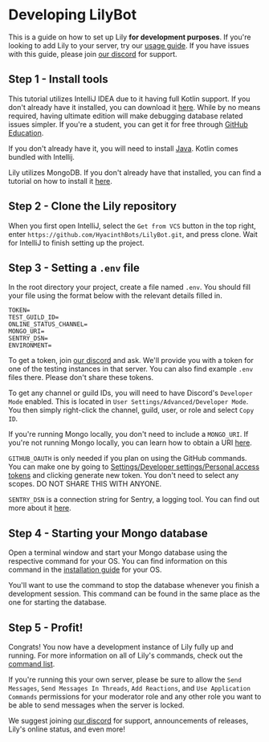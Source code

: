 # Developing LilyBot

This is a guide on how to set up Lily **for development purposes**.
If you're looking to add Lily to your server,
try our [usage guide](https://github.com/HyacinthBots/LilyBot/blob/main/docs/usage-guide.md).
If you have issues with this guide, please join [our discord](https://discord.gg/hy2329fcTZ) for support.

## Step 1 - Install tools
This tutorial utilizes IntelliJ IDEA due to it having full Kotlin support.
If you don't already have it installed, you can download it [here](https://www.jetbrains.com/idea/download/).
While by no means required, having ultimate edition will make debugging database related issues simpler.
If you're a student, you can get it for free through [GitHub Education](https://education.github.com/).

If you don't already have it, you will need to install [Java](https://adoptium.net/).
Kotlin comes bundled with Intellij.

Lily utilizes MongoDB. If you don't already have that installed,
you can find a tutorial on how to install it [here](https://docs.mongodb.com/manual/administration/install-community/).

## Step 2 - Clone the Lily repository
When you first open IntelliJ, select the `Get from VCS` button in the top right,
enter `https://github.com/HyacinthBots/LilyBot.git`, and press clone.
Wait for IntelliJ to finish setting up the project.

## Step 3 - Setting a `.env` file
In the root directory your project, create a file named `.env`.
You should fill your file using the format below with the relevant details filled in.

```
TOKEN=
TEST_GUILD_ID=
ONLINE_STATUS_CHANNEL=
MONGO_URI=
SENTRY_DSN=
ENVIRONMENT=
```

To get a token, join [our discord](https://discord.gg/hy2329fcTZ) and ask.
We'll provide you with a token for one of the testing instances in that server.
You can also find example `.env` files there. Please don't share these tokens.

To get any channel or guild IDs, you will need to have Discord's `Developer Mode` enabled.
This is located in `User Settings/Advanced/Developer Mode`.
You then simply right-click the channel, guild, user, or role and select `Copy ID`.

If you're running Mongo locally, you don't need to include a `MONGO_URI`.
If you're not running Mongo locally, you can learn how to obtain a URI
[here](https://docs.mongodb.com/guides/server/drivers/#obtain-your-mongodb-connection-string).

`GITHUB_OAUTH` is only needed if you plan on using the GitHub commands.
You can make one by going to [Settings/Developer settings/Personal access tokens](https://github.com/settings/tokens)
and clicking generate new token. You don't need to select any scopes. DO NOT SHARE THIS WITH ANYONE.

`SENTRY_DSN` is a connection string for Sentry, a logging tool.
You can find out more about it [here]( https://sentry.io/welcome/).

## Step 4 - Starting your Mongo database
Open a terminal window and start your Mongo database using the respective command for your OS.
You can find information on this command in the
[installation guide](https://docs.mongodb.com/manual/administration/install-community/) for your OS.

You'll want to use the command to stop the database whenever you finish a development session.
This command can be found in the same place as the one for starting the database.

## Step 5 - Profit!
Congrats! You now have a development instance of Lily fully up and running.
For more information on all of Lily's commands,
check out the [command list](https://github.com/HyacinthBots/LilyBot/blob/main/docs/commands.md).

If you're running this your own server, please be sure to allow the `Send Messages`, `Send Messages In Threads`,
`Add Reactions`, and `Use Application Commands` permissions for your moderator role and any other role you want to be
able to send messages when the server is locked.

We suggest joining [our discord](https://discord.gg/hy2329fcTZ)
for support, announcements of releases, Lily's online status, and even more!
